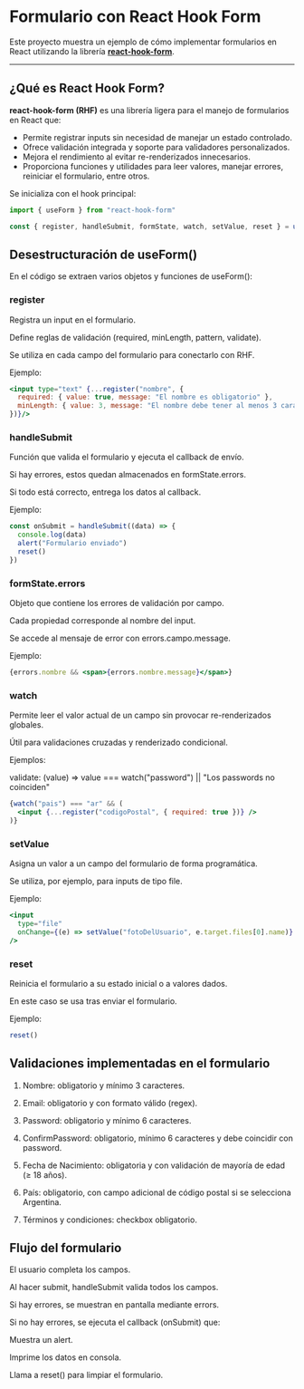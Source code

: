 # Formulario con React Hook Form

Este proyecto muestra un ejemplo de cómo implementar formularios en React utilizando la librería **[react-hook-form](https://react-hook-form.com/)**.

---

## ¿Qué es React Hook Form?

**react-hook-form (RHF)** es una librería ligera para el manejo de formularios en React que:

- Permite registrar inputs sin necesidad de manejar un estado controlado.
- Ofrece validación integrada y soporte para validadores personalizados.
- Mejora el rendimiento al evitar re-renderizados innecesarios.
- Proporciona funciones y utilidades para leer valores, manejar errores, reiniciar el formulario, entre otros.

Se inicializa con el hook principal:

```js
import { useForm } from "react-hook-form"

const { register, handleSubmit, formState, watch, setValue, reset } = useForm()
```

## Desestructuración de useForm()

En el código se extraen varios objetos y funciones de useForm():

### register

Registra un input en el formulario.

Define reglas de validación (required, minLength, pattern, validate).

Se utiliza en cada campo del formulario para conectarlo con RHF.

Ejemplo:

```jsx
<input type="text" {...register("nombre", {
  required: { value: true, message: "El nombre es obligatorio" },
  minLength: { value: 3, message: "El nombre debe tener al menos 3 caracteres" }
})}/>

```

### handleSubmit

Función que valida el formulario y ejecuta el callback de envío.

Si hay errores, estos quedan almacenados en formState.errors.

Si todo está correcto, entrega los datos al callback.

Ejemplo:
```jsx
const onSubmit = handleSubmit((data) => {
  console.log(data)
  alert("Formulario enviado")
  reset()
})
```
### formState.errors

Objeto que contiene los errores de validación por campo.

Cada propiedad corresponde al nombre del input.

Se accede al mensaje de error con errors.campo.message.

Ejemplo:
```jsx
{errors.nombre && <span>{errors.nombre.message}</span>}
```
### watch

Permite leer el valor actual de un campo sin provocar re-renderizados globales.

Útil para validaciones cruzadas y renderizado condicional.

Ejemplos:

validate: (value) => value === watch("password") || "Los passwords no coinciden"
```jsx
{watch("pais") === "ar" && (
  <input {...register("codigoPostal", { required: true })} />
)}
```
### setValue

Asigna un valor a un campo del formulario de forma programática.

Se utiliza, por ejemplo, para inputs de tipo file.

Ejemplo:
```jsx
<input
  type="file"
  onChange={(e) => setValue("fotoDelUsuario", e.target.files[0].name)}
/>
```
### reset

Reinicia el formulario a su estado inicial o a valores dados.

En este caso se usa tras enviar el formulario.

Ejemplo:
```jsx
reset()
```
## Validaciones implementadas en el formulario

1. Nombre: obligatorio y mínimo 3 caracteres.

2. Email: obligatorio y con formato válido (regex).

3. Password: obligatorio y mínimo 6 caracteres.

4. ConfirmPassword: obligatorio, mínimo 6 caracteres y debe coincidir con password.

5. Fecha de Nacimiento: obligatoria y con validación de mayoría de edad (≥ 18 años).

6. País: obligatorio, con campo adicional de código postal si se selecciona Argentina.

7. Términos y condiciones: checkbox obligatorio.

## Flujo del formulario

El usuario completa los campos.

Al hacer submit, handleSubmit valida todos los campos.

Si hay errores, se muestran en pantalla mediante errors.

Si no hay errores, se ejecuta el callback (onSubmit) que:

Muestra un alert.

Imprime los datos en consola.

Llama a reset() para limpiar el formulario.